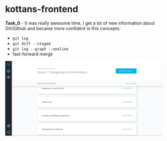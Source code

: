 # kottans-frontend

**Task_0** - It was really awesome time, I get a lot of new information
about Git/Github and became more confident in this concepts:

 - `git log` 
 - `git diff --staged`
 - `git log --graph --oneline`
 -  fast-forward merge

![screenshot](task_00/screenshot-task_0.png)

